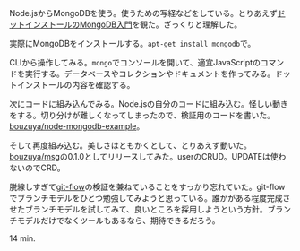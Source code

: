Node.jsからMongoDBを使う。使うための写経などをしている。とりあえず[ドットインストールのMongoDB入門][dotinstall-mongodb]を観た。ざっくりと理解した。

実際にMongoDBをインストールする。`apt-get install mongodb`で。

CLIから操作してみる。`mongo`でコンソールを開いて、適宜JavaScriptのコマンドを実行する。データベースやコレクションやドキュメントを作ってみる。ドットインストールの内容を確認する。

次にコードに組み込んでみる。Node.jsの自分のコードに組み込む。怪しい動きをする。切り分けが難しくなってしまったので、検証用のコードを書いた。[bouzuya/node-mongodb-example][bouzuya/node-mongodb-example]。

そして再度組み込む。美しさはともかくとして、とりあえず動いた。[bouzuya/msg][bouzuya/msg]の0.1.0としてリリースしてみた。userのCRUD。UPDATEは使わないのでCRD。

脱線しすぎて[git-flow][git-flow]の検証を兼ねていることをすっかり忘れていた。git-flowでブランチモデルをひとつ勉強してみようと思っている。誰かがある程度完成させたブランチモデルを試してみて、良いところを採用しようという方針。ブランチモデルだけでなくツールもあるなら、期待できるだろう。

14 min.

[dotinstall-mongodb]: http://dotinstall.com/lessons/basic_mongodb
[bouzuya/node-mongodb-example]: https://github.com/bouzuya/node-mongodb-example
[bouzuya/msg]: https://github.com/bouzuya/msg/tree/99ec2db8b431a69fe4f4444506ee4c2ca936cbd3
[git-flow]: https://github.com/nvie/gitflow
